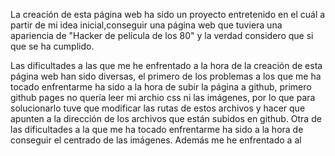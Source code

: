 
La creación de esta página web ha sido un proyecto entretenido en el cuál a partir de mi idea inicial,conseguir una página web que tuviera una apariencia de "Hacker de película de los 80" y la verdad considero que si que se ha cumplido.

Las dificultades a las que me he enfrentado a la hora de la creación de esta página web han sido diversas, el primero de los problemas a los que me ha tocado enfrentarme ha sido a la hora de subir la página a github, primero github pages no quería leer mi archio css ni las imágenes, por lo que para solucionarlo tuve que modificar las rutas de estos archivos y hacer que apunten a la dirección de los archivos que están subidos en github. Otra de las dificultades a la que me ha tocado enfrentarme ha sido a la hora de conseguir el centrado de las imágenes. Además me he enfrentado a al 

